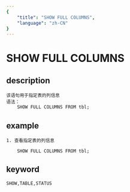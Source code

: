 ```yaml
---
{
    "title": "SHOW FULL COLUMNS",
    "language": "zh-CN"
}
---
```


<!-- 
Licensed to the Apache Software Foundation (ASF) under one
or more contributor license agreements.  See the NOTICE file
distributed with this work for additional information
regarding copyright ownership.  The ASF licenses this file
to you under the Apache License, Version 2.0 (the
"License"); you may not use this file except in compliance
with the License.  You may obtain a copy of the License at

  http://www.apache.org/licenses/LICENSE-2.0

Unless required by applicable law or agreed to in writing,
software distributed under the License is distributed on an
"AS IS" BASIS, WITHOUT WARRANTIES OR CONDITIONS OF ANY
KIND, either express or implied.  See the License for the
specific language governing permissions and limitations
under the License.
-->

# SHOW FULL COLUMNS
## description
    该语句用于指定表的列信息
    语法：
        SHOW FULL COLUMNS FROM tbl;
        
## example
    1. 查看指定表的列信息

        SHOW FULL COLUMNS FROM tbl;
        
## keyword
    
    SHOW,TABLE,STATUS    
